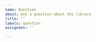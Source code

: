 ```yaml
---
name: Question
about: Ask a question about the library
title: ''
labels: question
assignees: ''

---
```


<!-- Write your question here. Provide a code sample if applicable. If your question is related to a specific EPUB file, please add a link to that file. -->
